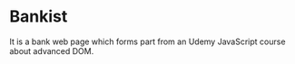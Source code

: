 # Bankist
It is a bank web page which forms part from an Udemy JavaScript course about advanced DOM.
